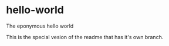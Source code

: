 # hello-world
The eponymous hello world

This is the special vesion of the readme that has it's own branch.
